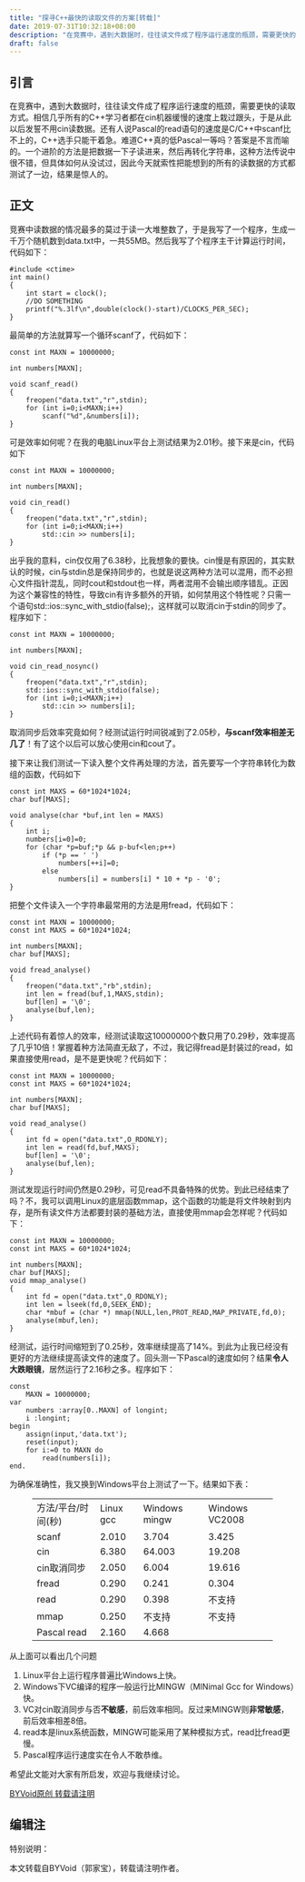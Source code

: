 ```yaml
---
title: "探寻C++最快的读取文件的方案[转载]"
date: 2019-07-31T10:32:18+08:00
description: "在竞赛中，遇到大数据时，往往读文件成了程序运行速度的瓶颈，需要更快的读取方式。"
draft: false
---
```

<!-- wp:heading -->
<h2>引言</h2>
<!-- /wp:heading -->

<!-- wp:paragraph -->
<p>在竞赛中，遇到大数据时，往往读文件成了程序运行速度的瓶颈，需要更快的读取方式。相信几乎所有的C++学习者都在cin机器缓慢的速度上栽过跟头，于是从此以后发誓不用cin读数据。还有人说Pascal的read语句的速度是C/C++中scanf比不上的，C++选手只能干着急。难道C++真的低Pascal一等吗？答案是不言而喻的。一个进阶的方法是把数据一下子读进来，然后再转化字符串，这种方法传说中很不错，但具体如何从没试过，因此今天就索性把能想到的所有的读数据的方式都测试了一边，结果是惊人的。</p>
<!-- /wp:paragraph -->
<!--more-->
<!-- wp:paragraph -->
<h2>正文</h2>
<p>竞赛中读数据的情况最多的莫过于读一大堆整数了，于是我写了一个程序，生成一千万个随机数到data.txt中，一共55MB。然后我写了个程序主干计算运行时间，代码如下：</p>
<!-- /wp:paragraph -->

<!-- wp:code -->
<pre class="wp-block-code"><code>#include &lt;ctime>
int main()
{
    int start = clock();
    //DO SOMETHING
    printf("%.3lf\n",double(clock()-start)/CLOCKS_PER_SEC);
}
</code></pre>
<!-- /wp:code -->

<!-- wp:paragraph -->
<p>最简单的方法就算写一个循环scanf了，代码如下：</p>
<!-- /wp:paragraph -->

<!-- wp:code -->
<pre class="wp-block-code"><code>const int MAXN = 10000000;

int numbers[MAXN];

void scanf_read()
{
    freopen("data.txt","r",stdin);
    for (int i=0;i&lt;MAXN;i++)
        scanf("%d",&amp;numbers[i]);
}
</code></pre>
<!-- /wp:code -->

<!-- wp:paragraph -->
<p>可是效率如何呢？在我的电脑Linux平台上测试结果为2.01秒。接下来是cin，代码如下</p>
<!-- /wp:paragraph -->

<!-- wp:code -->
<pre class="wp-block-code"><code>const int MAXN = 10000000;

int numbers[MAXN];

void cin_read()
{
    freopen("data.txt","r",stdin);
    for (int i=0;i&lt;MAXN;i++)
        std::cin >> numbers[i];
}
</code></pre>
<!-- /wp:code -->

<!-- wp:paragraph -->
<p>出乎我的意料，cin仅仅用了6.38秒，比我想象的要快。cin慢是有原因的，其实默认的时候，cin与stdin总是保持同步的，也就是说这两种方法可以混用，而不必担心文件指针混乱，同时cout和stdout也一样，两者混用不会输出顺序错乱。正因为这个兼容性的特性，导致cin有许多额外的开销，如何禁用这个特性呢？只需一个语句std::ios::sync_with_stdio(false);，这样就可以取消cin于stdin的同步了。程序如下：</p>
<!-- /wp:paragraph -->

<!-- wp:code -->
<pre class="wp-block-code"><code>const int MAXN = 10000000;

int numbers[MAXN];

void cin_read_nosync()
{
    freopen("data.txt","r",stdin);
    std::ios::sync_with_stdio(false);
    for (int i=0;i&lt;MAXN;i++)
        std::cin >> numbers[i];
}
</code></pre>
<!-- /wp:code -->

<!-- wp:paragraph -->
<p>取消同步后效率究竟如何？经测试运行时间锐减到了2.05秒，<strong>与scanf效率相差无几了</strong>！有了这个以后可以放心使用cin和cout了。</p>
<!-- /wp:paragraph -->

<!-- wp:paragraph -->
<p>接下来让我们测试一下读入整个文件再处理的方法，首先要写一个字符串转化为数组的函数，代码如下</p>
<!-- /wp:paragraph -->

<!-- wp:code -->
<pre class="wp-block-code"><code>const int MAXS = 60*1024*1024;
char buf[MAXS];

void analyse(char *buf,int len = MAXS)
{
    int i;
    numbers[i=0]=0;
    for (char *p=buf;*p &amp;&amp; p-buf&lt;len;p++)
        if (*p == ' ')
            numbers[++i]=0;
        else
            numbers[i] = numbers[i] * 10 + *p - '0';
}
</code></pre>
<!-- /wp:code -->

<!-- wp:paragraph -->
<p>把整个文件读入一个字符串最常用的方法是用fread，代码如下：</p>
<!-- /wp:paragraph -->

<!-- wp:code -->
<pre class="wp-block-code"><code>const int MAXN = 10000000;
const int MAXS = 60*1024*1024;

int numbers[MAXN];
char buf[MAXS];

void fread_analyse()
{
    freopen("data.txt","rb",stdin);
    int len = fread(buf,1,MAXS,stdin);
    buf[len] = '\0';
    analyse(buf,len);
}
</code></pre>
<!-- /wp:code -->

<!-- wp:paragraph -->
<p>上述代码有着惊人的效率，经测试读取这10000000个数只用了0.29秒，效率提高了几乎10倍！掌握着种方法简直无敌了，不过，我记得fread是封装过的read，如果直接使用read，是不是更快呢？代码如下：</p>
<!-- /wp:paragraph -->

<!-- wp:code -->
<pre class="wp-block-code"><code>const int MAXN = 10000000;
const int MAXS = 60*1024*1024;

int numbers[MAXN];
char buf[MAXS];

void read_analyse()
{
    int fd = open("data.txt",O_RDONLY);
    int len = read(fd,buf,MAXS);
    buf[len] = '\0';
    analyse(buf,len);
}
</code></pre>
<!-- /wp:code -->

<!-- wp:paragraph -->
<p>测试发现运行时间仍然是0.29秒，可见read不具备特殊的优势。到此已经结束了吗？不，我可以调用Linux的底层函数mmap，这个函数的功能是将文件映射到内存，是所有读文件方法都要封装的基础方法，直接使用mmap会怎样呢？代码如下：</p>
<!-- /wp:paragraph -->

<!-- wp:code -->
<pre class="wp-block-code"><code>const int MAXN = 10000000;
const int MAXS = 60*1024*1024;

int numbers[MAXN];
char buf[MAXS];
void mmap_analyse()
{
    int fd = open("data.txt",O_RDONLY);
    int len = lseek(fd,0,SEEK_END);
    char *mbuf = (char *) mmap(NULL,len,PROT_READ,MAP_PRIVATE,fd,0);    
    analyse(mbuf,len);
}
</code></pre>
<!-- /wp:code -->

<!-- wp:paragraph -->
<p>经测试，运行时间缩短到了0.25秒，效率继续提高了14%。到此为止我已经没有更好的方法继续提高读文件的速度了。回头测一下Pascal的速度如何？结果<strong>令人大跌眼镜</strong>，居然运行了2.16秒之多。程序如下：</p>
<!-- /wp:paragraph -->

<!-- wp:code -->
<pre class="wp-block-code"><code>const
    MAXN = 10000000;
var
    numbers :array[0..MAXN] of longint;
    i :longint;
begin
    assign(input,'data.txt');
    reset(input);
    for i:=0 to MAXN do
        read(numbers[i]);
end.
</code></pre>
<!-- /wp:code -->

<!-- wp:paragraph -->
<p>为确保准确性，我又换到Windows平台上测试了一下。结果如下表：</p>
<!-- /wp:paragraph -->

<!-- wp:table -->
<figure class="wp-block-table"><table class=""><tbody><tr><td>方法/平台/时间(秒)</td><td>Linux gcc</td><td>Windows mingw</td><td>Windows VC2008</td></tr><tr><td>scanf</td><td>2.010</td><td>3.704</td><td>3.425</td></tr><tr><td>cin</td><td>6.380</td><td>64.003</td><td>19.208</td></tr><tr><td>cin取消同步</td><td>2.050</td><td>6.004</td><td>19.616</td></tr><tr><td>fread</td><td>0.290</td><td>0.241</td><td>0.304</td></tr><tr><td>read</td><td>0.290</td><td>0.398</td><td>不支持</td></tr><tr><td>mmap</td><td>0.250</td><td>不支持</td><td>不支持</td></tr><tr><td>Pascal read</td><td>2.160</td><td>4.668</td><td></td></tr></tbody></table></figure>
<!-- /wp:table -->

<!-- wp:paragraph -->
<p>从上面可以看出几个问题</p>
<!-- /wp:paragraph -->

<!-- wp:list {"ordered":true} -->
<ol><li>Linux平台上运行程序普遍比Windows上快。</li><li>Windows下VC编译的程序一般运行比MINGW（MINimal Gcc for Windows）快。</li><li>VC对cin取消同步与否<strong>不敏感</strong>，前后效率相同。反过来MINGW则<strong>非常敏感</strong>，前后效率相差8倍。</li><li>read本是linux系统函数，MINGW可能采用了某种模拟方式，read比fread更慢。</li><li>Pascal程序运行速度实在令人不敢恭维。</li></ol>
<!-- /wp:list -->

<!-- wp:paragraph -->
<p>希望此文能对大家有所启发，欢迎与我继续讨论。</p>
<!-- /wp:paragraph -->

<!-- wp:paragraph -->
<p><a href="https://www.byvoid.com/">BYVoid原创 转载请注明</a></p>
<!-- /wp:paragraph -->

<!-- wp:heading -->
<h2>编辑注</h2>
<!-- /wp:heading -->

<!-- wp:paragraph -->
<p>特别说明：</p>
<!-- /wp:paragraph -->

<!-- wp:paragraph -->
<p>本文转载自BYVoid（郭家宝），转载请注明作者。</p>
<!-- /wp:paragraph -->